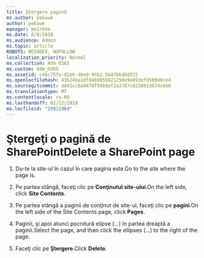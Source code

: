 ```yaml
---
title: Ștergere pagină
ms.author: pebaum
author: pebaum
manager: mnirkhe
ms.date: 6/8/2018
ms.audience: Admin
ms.topic: article
ROBOTS: NOINDEX, NOFOLLOW
localization_priority: Normal
ms.collection: Adm_O365
ms.custom: Adm_O365
ms.assetid: c46c757e-d2e6-46e9-95b2-5b47bb4bd572
ms.openlocfilehash: 43624ba1dfd46905502129de9e093efd56046ce4
ms.sourcegitcommit: dd43cc0a9470f98b8ef2a3787c823801d674c666
ms.translationtype: MT
ms.contentlocale: ro-RO
ms.lasthandoff: 02/12/2019
ms.locfileid: "29911964"
---
```

# <a name="delete-a-sharepoint-page"></a><span data-ttu-id="8dc8c-102">Ştergeţi o pagină de SharePoint</span><span class="sxs-lookup"><span data-stu-id="8dc8c-102">Delete a SharePoint page</span></span>

1. <span data-ttu-id="8dc8c-103">Du-te la site-ul în cazul în care pagina este.</span><span class="sxs-lookup"><span data-stu-id="8dc8c-103">Go to the site where the page is.</span></span>
    
2. <span data-ttu-id="8dc8c-104">Pe partea stângă, faceţi clic pe **Conţinutul site-ului**.</span><span class="sxs-lookup"><span data-stu-id="8dc8c-104">On the left side, click **Site Contents**.</span></span>
    
3. <span data-ttu-id="8dc8c-105">Pe partea stângă a paginii de conţinut de site-ul, faceţi clic pe **pagini**.</span><span class="sxs-lookup"><span data-stu-id="8dc8c-105">On the left side of the Site Contents page, click **Pages**.</span></span>
    
4. <span data-ttu-id="8dc8c-106">Paginii, şi apoi atunci pocnitură elipse (...) în partea dreaptă a paginii.</span><span class="sxs-lookup"><span data-stu-id="8dc8c-106">Select the page, and then click the ellipses (...) to the right of the page.</span></span>
    
5. <span data-ttu-id="8dc8c-107">Faceţi clic pe **Ştergere**.</span><span class="sxs-lookup"><span data-stu-id="8dc8c-107">Click **Delete**.</span></span>
    

